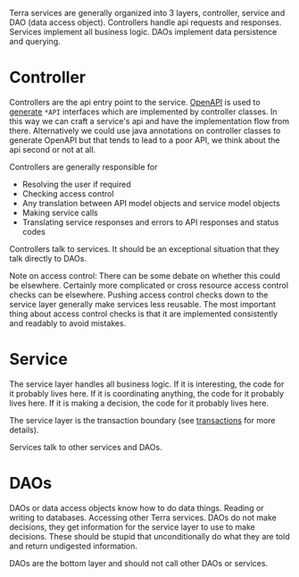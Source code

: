 Terra services are generally organized into 3 layers, controller, service and DAO (data access object).
Controllers handle api requests and responses.
Services implement all business logic.
DAOs implement data persistence and querying.

# Controller
Controllers are the api entry point to the service. [OpenAPI](../service/src/main/resources/api/openapi.yml) is used to [generate](../service/generators.gradle) `*API` interfaces
which are implemented by controller classes. In this way we can craft a service's api and have the implementation
flow from there. Alternatively we could use java annotations on controller classes to generate OpenAPI
but that tends to lead to a poor API, we think about the api second or not at all.

Controllers are generally responsible for
* Resolving the user if required
* Checking access control
* Any translation between API model objects and service model objects
* Making service calls
* Translating service responses and errors to API responses and status codes

Controllers talk to services. It should be an exceptional situation that they talk directly to DAOs.

Note on access control: There can be some debate on whether this could be elsewhere. Certainly
more complicated or cross resource access control checks can be elsewhere. Pushing access control
checks down to the service layer generally make services less reusable. The most important thing
about access control checks is that it are implemented consistently and readably to avoid mistakes.

# Service
The service layer handles all business logic. 
If it is interesting, the code for it probably lives here.
If it is coordinating anything, the code for it probably lives here.
If it is making a decision, the code for it probably lives here.

The service layer is the transaction boundary (see [transactions](transactions.md) for more details).

Services talk to other services and DAOs.

# DAOs
DAOs or data access objects know how to do data things. Reading or writing to databases. 
Accessing other Terra services. DAOs do not make decisions, they get information for the service
layer to use to make decisions. These should be stupid that unconditionally do what they are told
and return undigested information.

DAOs are the bottom layer and should not call other DAOs or services.